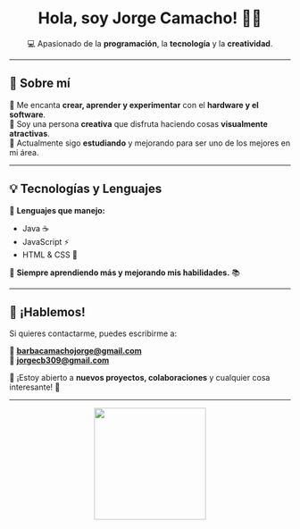 <h1 align="center">Hola, soy Jorge Camacho! 👋🚀</h1>

<p align="center">
  💻 Apasionado de la <strong>programación</strong>, la <strong>tecnología</strong> y la <strong>creatividad</strong>.
</p>

---

## 🚀 **Sobre mí**  
🔹 Me encanta **crear, aprender y experimentar** con el **hardware y el software**.  
🔹 Soy una persona **creativa** que disfruta haciendo cosas **visualmente atractivas**.  
🔹 Actualmente sigo **estudiando** y mejorando para ser uno de los mejores en mi área.  

---

## 💡 **Tecnologías y Lenguajes**  
🔹 **Lenguajes que manejo:**  
  - Java ☕  
  - JavaScript ⚡  
  - HTML & CSS 🎨  

🔹 **Siempre aprendiendo más y mejorando mis habilidades.** 📚  

---

## 📩 **¡Hablemos!**  
Si quieres contactarme, puedes escribirme a:  

📧 **barbacamachojorge@gmail.com**  
📧 **jorgecb309@gmail.com**  

📌 ¡Estoy abierto a **nuevos proyectos, colaboraciones** y cualquier cosa interesante! 🚀  

---

<p align="center">
  <img src="https://media.giphy.com/media/Y4bzv6DYbYzy8jDnoW/giphy.gif" width="200">
</p>
